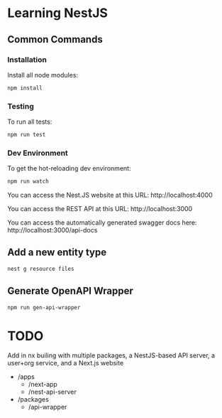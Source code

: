 # Learning NestJS

## Common Commands

### Installation

Install all node modules:

```sh
npm install
```

### Testing

To run all tests:

```sh
npm run test
```

### Dev Environment

To get the hot-reloading dev environment:

```sh
npm run watch
```

You can access the Nest.JS website at this URL: http://localhost:4000

You can access the REST API at this URL: http://localhost:3000

You can access the automatically generated swagger docs here: http://localhost:3000/api-docs

## Add a new entity type

```sh
nest g resource files
```

## Generate OpenAPI Wrapper

```sh
npm run gen-api-wrapper
```

# TODO

Add in nx builing with multiple packages, a NestJS-based API server, a user+org service, and a Next.js website

- /apps
  - /next-app
  - /nest-api-server
- /packages
  - /api-wrapper
